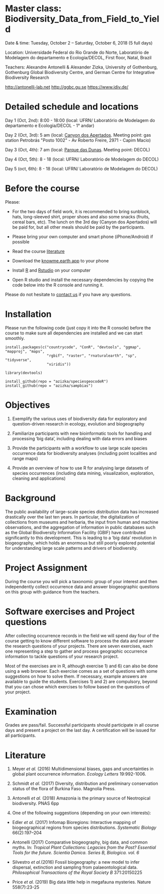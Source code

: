 # Master class: Biodiversity_Data_from_Field_to_Yield

Date & time: Tuesday, October 2 – Saturday, October 6, 2018 (5 full days)

Location: Universidade Federal do Rio Grande do Norte, Laboratório de Modelagem do departamento e Ecologia/DECOL, First floor, Natal, Brazil

Teachers: Alexandre Antonelli & Alexander Zizka, University of Gothenburg, Gothenburg Global Biodiversity Centre, and 
German Centre for Integrative Biodiversity Research  

http://antonelli-lab.net   http://ggbc.gu.se    https://www.idiv.de/ 

# Detailed schedule and locations
Day 1 (Oct, 2nd): 8:00 - 18:00  (local: UFRN/ Laboratório de Modelagem do departamento e Ecologia/DECOL - 1° andar)

Day 2 (Oct, 3rd): 5 am              (local: [Canyon dos Apertados](https://pt.wikipedia.org/wiki/Canyon_dos_Apertados). Meeting point: gas station Petrobrás "Posto 1002" - Av Roberto Freire, 2971 - Capim Macio)

Day 3 (Oct, 4th): 7 am              (local: [Parque das Dunas](http://www.parquedasdunas.rn.gov.br/). Meeting point: DECOL)

Day 4 (Oct, 5th): 8 - 18             (local: UFRN/  Laboratório de Modelagem do DECOL)

Day 5 (oct, 6th):  8 - 18             (local: UFRN/  Laboratório de Modelagem do DECOL)

# Before the course
Please:

* For the two days of field work, it is recommended to bring sunblock, hats, long-sleeved shirt, proper shoes and also some snacks (fruits, cereal bars, etc).  The lunch on the 3rd day (Canyon dos Apertados) will be paid for, but all other meals should be paid by the participants.

* Please bring your own computer and smart phone (iPhone/Android) if possible

* Read the course [literature](https://github.com/azizka/Biodiversity_Data_from_Field_to_Yield#literature)

* Download the [knowme.earth app](https://knowme.earth/) to your phone

* Install [R](https://cran.r-project.org/bin/) and [Rstudio](https://www.rstudio.com/products/rstudio/download/#download) on your computer

* Open R studio and install the necessary dependencies by copying the code below into the R console and running it. 

Please do not hesitate to [contact us](mailto:zizka.alexander@gmail.com) if you have any questions.


# Installation
Please run the following code (just copy it into the R console) before the course to make sure all dependencies are installed and we can start smoothly.

```
install.packages(c("countrycode", "ConR", "devtools", "ggmap", "mapproj", "maps",
                   "rgbif", "raster", "rnaturalearth", "sp", "tidyverse",
                   "viridis"))

library(devtools)

install_github(repo = "azizka/speciesgeocodeR")
install_github(repo = "azizka/sampbias")
```


# Objectives
1.	Exemplify the various uses of biodiversity data for exploratory and question-driven research in ecology, evolution and biogeography 

2.	Familiarize participants with new bioinformatic tools for handling and processing ‘big data’, including dealing with data errors and biases 

3.	Provide the participants with a workflow to use large scale species occurrence data for biodiversity analyses (including point localities and range maps)

4.	Provide an overview of how to use R for analysing large datasets of species occurrences (including data mining, visualization, exploration, cleaning and applications)


# Background
The public availability of large-scale species distribution data has increased drastically over the last ten years. In particular, the digitalization of collections from museums and herbaria, the input from human and machine observations, and the aggregation of information in public databases such as the Global Biodiversity Information Facility (GBIF) have contributed significantly to this development. This is leading to a ‘big data’ revolution in biogeography, which holds an enormous but still poorly explored potential for understanding large scale patterns and drivers of biodiversity. 


# Project Assignment
During the course you will pick a taxonomic group of your interest and then independently collect occurrence data and answer biogeographic questions on this group with guidance from the teachers.


# Software exercises and Project questions
After collecting occurrence records in the field we will spend day four of the course getting to know different software to process the data and answer the research questions of your projects. There are seven exercises, each one representing a step to gather and process geographic occurrence information to tackle questions of your research project. 

Most of the exercises are in R, although exercise 1) and 6) can also be done using a web browser. Each exercise comes as a set of questions with some suggestions on how to solve them. If necessary, example answers are available to guide the students. Exercises 1) and 2) are compulsory, beyond that you can chose which exercises to follow based on the questions of your project.


# Examination
Grades are pass/fail. Successful participants should participate in all course days and present a project on the last day. A certification will be issued for all participants.


# Literature
1. Meyer *et al.* (2016) Multidimensional biases, gaps and uncertainties in global plant occurrence information. *Ecology Letters* 19:992-1006.

2. Schmidt *et al.* (2017) Diversity, distribution and preliminary conservation status of the flora of Burkina Faso. Magnolia Press.

3. Antonelli *et al.* (2018) Amazonia is the primary source of Neotropical biodiversity. PNAS 6pp

4. One of the following suggestions (depending on your own interests):

* Edler *et al.* (2017) Infomap Bioregions: Interactive mapping of biogeographical regions from species distributions. *Systematic Biology* 66(2):197–204

* Antonelli (2017) Comparative biogeography, big data, and common myths. In: *Tropical Plant Collections: Legacies from the Past? Essential Tools for the future. Scientia Danica. Series B, Biologica. vol. 6*

* Silvestro *et al.*(2016) Fossil biogeography: a new model to infer dispersal, extinction and sampling from palaeontological data. *Philosophical Transactions of the Royal Society B* 371:20150225

* Price *et al.* (2019) Big data little help in megafauna mysteries. Nature 558(7):23-25
